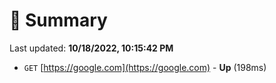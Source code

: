 # 📖 Summary
Last updated: **10/18/2022, 10:15:42 PM**

- `GET` [https://google.com](https://google.com) - **Up** (198ms)
